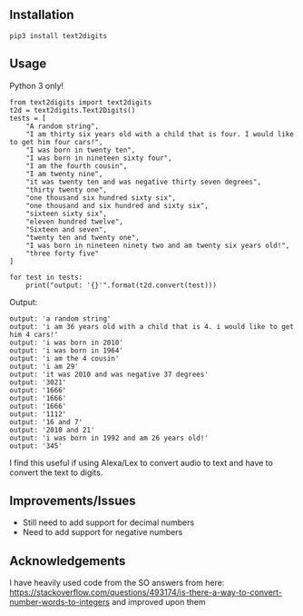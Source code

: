 ## Installation
```
pip3 install text2digits
```

## Usage
Python 3 only!
```
from text2digits import text2digits
t2d = text2digits.Text2Digits()
tests = [
    "A random string",
    "I am thirty six years old with a child that is four. I would like to get him four cars!",
    "I was born in twenty ten",
    "I was born in nineteen sixty four",
    "I am the fourth cousin",
    "I am twenty nine",
    "it was twenty ten and was negative thirty seven degrees",
    "thirty twenty one",
    "one thousand six hundred sixty six",
    "one thousand and six hundred and sixty six",
    "sixteen sixty six",
    "eleven hundred twelve",
    "Sixteen and seven",
    "twenty ten and twenty one",
    "I was born in nineteen ninety two and am twenty six years old!",
    "three forty five"
]

for test in tests:
    print("output: '{}'".format(t2d.convert(test)))
```

Output:
```
output: 'a random string'
output: 'i am 36 years old with a child that is 4. i would like to get him 4 cars!'
output: 'i was born in 2010'
output: 'i was born in 1964'
output: 'i am the 4 cousin'
output: 'i am 29'
output: 'it was 2010 and was negative 37 degrees'
output: '3021'
output: '1666'
output: '1666'
output: '1666'
output: '1112'
output: '16 and 7'
output: '2010 and 21'
output: 'i was born in 1992 and am 26 years old!'
output: '345'
```

I find this useful if using Alexa/Lex to convert audio to text and have to convert the text to digits.

## Improvements/Issues
- Still need to add support for decimal numbers
- Need to add support for negative numbers

## Acknowledgements
I have heavily used code from the SO answers from here: https://stackoverflow.com/questions/493174/is-there-a-way-to-convert-number-words-to-integers
and improved upon them